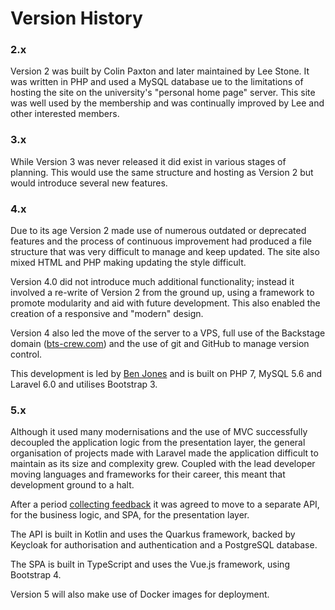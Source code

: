 # Version History

### 2.x

Version 2 was built by Colin Paxton and later maintained by Lee Stone.
It was written in PHP and used a MySQL database ue to the limitations of
hosting the site on the university's "personal home page" server. This
site was well used by the membership and was continually improved by Lee
and other interested members.

### 3.x

While Version 3 was never released it did exist in various stages of
planning. This would use the same structure and hosting as Version 2 but
would introduce several new features.

### 4.x

Due to its age Version 2 made use of numerous outdated or deprecated
features and the process of continuous improvement had produced a file
structure that was very difficult to manage and keep updated. The site
also mixed HTML and PHP making updating the style difficult.

Version 4.0 did not introduce much additional functionality; instead it
involved a re-write of Version 2 from the ground up, using a framework
to promote modularity and aid with future development. This also enabled
the creation of a responsive and "modern" design.

Version 4 also led the move of the server to a VPS, full use of the
Backstage domain ([bts-crew.com][domain]) and the use of git and GitHub to
manage version control.

This development is led by [Ben Jones][github-bnjns] and is built on PHP 7,
MySQL 5.6 and Laravel 6.0 and utilises Bootstrap 3.

### 5.x

Although it used many modernisations and the use of MVC successfully
decoupled the application logic from the presentation layer, the general
organisation of projects made with Laravel made the application
difficult to maintain as its size and complexity grew. Coupled with the
lead developer moving languages and frameworks for their career, this
meant that development ground to a halt.

After a period [collecting feedback][v5-rfc] it was agreed to move to a
separate API, for the business logic, and SPA, for the presentation layer.

The API is built in Kotlin and uses the Quarkus framework, backed by
Keycloak for authorisation and authentication and a PostgreSQL database.

The SPA is built in TypeScript and uses the Vue.js framework, using
Bootstrap 4.

Version 5 will also make use of Docker images for deployment.

[domain]: https://www.bts-crew.com
[github-bnjns]: https://github.com/bnjns
[v5-rfc]: https://github.com/backstage-technical-services/hub/issues/112
